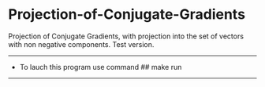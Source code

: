 # Projection-of-Conjugate-Gradients
Projection of Conjugate Gradients, with projection into the set of vectors with non negative components. Test version.

---

* To lauch this program use command  ## make run

---
